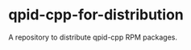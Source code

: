 qpid-cpp-for-distribution
=========================

A repository to distribute qpid-cpp RPM packages.
